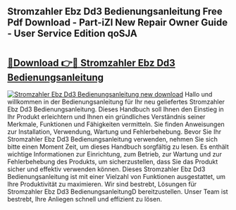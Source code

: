 ## Stromzahler Ebz Dd3 Bedienungsanleitung Free Pdf Download - Part-iZl New Repair Owner Guide - User Service Edition qoSJA

# <h2><a href="http://df222n.blite.top/?on=Stromzahler+Ebz+Dd3+Bedienungsanleitung">🔗Download 👉🔴 Stromzahler Ebz Dd3 Bedienungsanleitung</a></h2>

[![Stromzahler Ebz Dd3 Bedienungsanleitung new download](https://i.imgur.com/lujVjoI.png)](http://df222n.blite.top/?on=Stromzahler+Ebz+Dd3+Bedienungsanleitung)
Hallo und willkommen in der Bedienungsanleitung für Ihr neu geliefertes Stromzahler Ebz Dd3 Bedienungsanleitung. Dieses Handbuch soll Ihnen den Einstieg in Ihr Produkt erleichtern und Ihnen ein gründliches Verständnis seiner Merkmale, Funktionen und Fähigkeiten vermitteln. Sie finden Anweisungen zur Installation, Verwendung, Wartung und Fehlerbehebung. Bevor Sie Ihr Stromzahler Ebz Dd3 Bedienungsanleitung verwenden, nehmen Sie sich bitte einen Moment Zeit, um dieses Handbuch sorgfältig zu lesen. Es enthält wichtige Informationen zur Einrichtung, zum Betrieb, zur Wartung und zur Fehlerbehebung des Produkts, um sicherzustellen, dass Sie das Produkt sicher und effektiv verwenden können. Dieses Stromzahler Ebz Dd3 Bedienungsanleitung ist mit einer Vielzahl von Funktionen ausgestattet, um Ihre Produktivität zu maximieren. Wir sind bestrebt, Lösungen für Stromzahler Ebz Dd3 BedienungsanleitungD bereitzustellen. Unser Team ist bestrebt, Ihre Anliegen schnell und effizient zu lösen.
